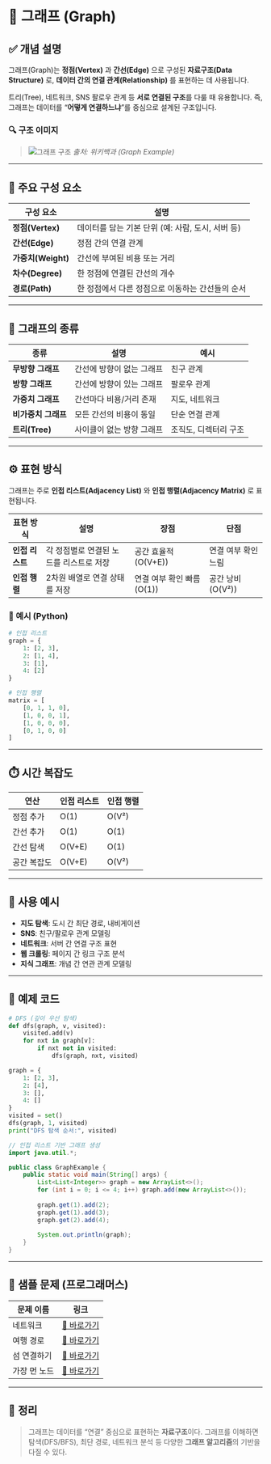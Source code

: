 # 📘 그래프 (Graph)

## ✅ 개념 설명

그래프(Graph)는 **정점(Vertex)** 과 **간선(Edge)** 으로 구성된 **자료구조(Data Structure)** 로,
**데이터 간의 연결 관계(Relationship)** 를 표현하는 데 사용됩니다.

트리(Tree), 네트워크, SNS 팔로우 관계 등 **서로 연결된 구조**를 다룰 때 유용합니다.
즉, 그래프는 데이터를 “**어떻게 연결하느냐**”를 중심으로 설계된 구조입니다.

### 🔍 구조 이미지

> ![그래프 구조](https://upload.wikimedia.org/wikipedia/commons/5/5b/6n-graf.svg)
> *출처: 위키백과 (Graph Example)*

---

## 🧩 주요 구성 요소

| 구성 요소           | 설명                              |
| --------------- | ------------------------------- |
| **정점(Vertex)**  | 데이터를 담는 기본 단위 (예: 사람, 도시, 서버 등) |
| **간선(Edge)**    | 정점 간의 연결 관계                     |
| **가중치(Weight)** | 간선에 부여된 비용 또는 거리                |
| **차수(Degree)**  | 한 정점에 연결된 간선의 개수                |
| **경로(Path)**    | 한 정점에서 다른 정점으로 이동하는 간선들의 순서     |

---

## 🧮 그래프의 종류

| 종류           | 설명             | 예시           |
| ------------ | -------------- | ------------ |
| **무방향 그래프**  | 간선에 방향이 없는 그래프 | 친구 관계        |
| **방향 그래프**   | 간선에 방향이 있는 그래프 | 팔로우 관계       |
| **가중치 그래프**  | 간선마다 비용/거리 존재  | 지도, 네트워크     |
| **비가중치 그래프** | 모든 간선의 비용이 동일  | 단순 연결 관계     |
| **트리(Tree)** | 사이클이 없는 방향 그래프 | 조직도, 디렉터리 구조 |

---

## ⚙️ 표현 방식

그래프는 주로 **인접 리스트(Adjacency List)** 와 **인접 행렬(Adjacency Matrix)** 로 표현됩니다.

| 표현 방식      | 설명                     | 장점                 | 단점            |
| ---------- | ---------------------- | ------------------ | ------------- |
| **인접 리스트** | 각 정점별로 연결된 노드를 리스트로 저장 | 공간 효율적 (O(V+E))    | 연결 여부 확인 느림   |
| **인접 행렬**  | 2차원 배열로 연결 상태를 저장      | 연결 여부 확인 빠름 (O(1)) | 공간 낭비 (O(V²)) |

### 🧠 예시 (Python)

```python
# 인접 리스트
graph = {
    1: [2, 3],
    2: [1, 4],
    3: [1],
    4: [2]
}

# 인접 행렬
matrix = [
    [0, 1, 1, 0],
    [1, 0, 0, 1],
    [1, 0, 0, 0],
    [0, 1, 0, 0]
]
```

---

## ⏱️ 시간 복잡도

| 연산     | 인접 리스트 | 인접 행렬 |
| ------ | ------ | ----- |
| 정점 추가  | O(1)   | O(V²) |
| 간선 추가  | O(1)   | O(1)  |
| 간선 탐색  | O(V+E) | O(1)  |
| 공간 복잡도 | O(V+E) | O(V²) |

---

## 🧠 사용 예시

* **지도 탐색**: 도시 간 최단 경로, 내비게이션
* **SNS**: 친구/팔로우 관계 모델링
* **네트워크**: 서버 간 연결 구조 표현
* **웹 크롤링**: 페이지 간 링크 구조 분석
* **지식 그래프**: 개념 간 연관 관계 모델링

---

## 🧪 예제 코드

```python
# DFS (깊이 우선 탐색)
def dfs(graph, v, visited):
    visited.add(v)
    for nxt in graph[v]:
        if nxt not in visited:
            dfs(graph, nxt, visited)

graph = {
    1: [2, 3],
    2: [4],
    3: [],
    4: []
}
visited = set()
dfs(graph, 1, visited)
print("DFS 탐색 순서:", visited)
```

```java
// 인접 리스트 기반 그래프 생성
import java.util.*;

public class GraphExample {
    public static void main(String[] args) {
        List<List<Integer>> graph = new ArrayList<>();
        for (int i = 0; i <= 4; i++) graph.add(new ArrayList<>());
        
        graph.get(1).add(2);
        graph.get(1).add(3);
        graph.get(2).add(4);
        
        System.out.println(graph);
    }
}
```

---

## 🧩 샘플 문제 (프로그래머스)

| 문제 이름   | 링크                                                                         |
| ------- | -------------------------------------------------------------------------- |
| 네트워크    | [🔗 바로가기](https://school.programmers.co.kr/learn/courses/30/lessons/43162) |
| 여행 경로   | [🔗 바로가기](https://school.programmers.co.kr/learn/courses/30/lessons/43164) |
| 섬 연결하기  | [🔗 바로가기](https://school.programmers.co.kr/learn/courses/30/lessons/42861) |
| 가장 먼 노드 | [🔗 바로가기](https://school.programmers.co.kr/learn/courses/30/lessons/49189) |

---

## 📎 정리

> 그래프는 데이터를 “연결” 중심으로 표현하는 **자료구조**이다.
> 그래프를 이해하면 탐색(DFS/BFS), 최단 경로, 네트워크 분석 등 다양한 **그래프 알고리즘**의 기반을 다질 수 있다.
